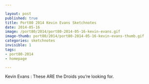 ```yaml
---

layout: post
published: true
title: Port80 2014 Kevin Evans Sketchnotes
date: 2014-05-16
image: /port80/2014/port80-2014-05-16-kevin-evans.gif
image-thumb: port80/2014/port80-2014-05-16-kevin-evans-thumb.gif
categories: sketchnotes
invisible: 1
tags:
- port80-2014
- homepage

---
```


Kevin Evans : These ARE the Droids you’re looking for.